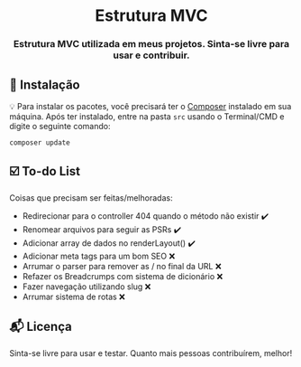 
<h1 align="center">
  Estrutura MVC
</h1>

<h3 align="center">
  Estrutura MVC utilizada em meus projetos. Sinta-se livre para usar e contribuir.
</h3> 

## :rocket: Instalação

:bulb: Para instalar os pacotes, você precisará ter o [Composer](https://getcomposer.org/) instalado em sua máquina. Após ter instalado, entre na pasta `src` usando o Terminal/CMD e digite o seguinte comando:

```
composer update
```

## :ballot_box_with_check: To-do List

Coisas que precisam ser feitas/melhoradas:
  - Redirecionar para o controller 404 quando o método não existir :heavy_check_mark:
  - Renomear arquivos para seguir as PSRs :heavy_check_mark:
  - Adicionar array de dados no renderLayout() :heavy_check_mark:
  - Adicionar meta tags para um bom SEO :x:
  - Arrumar o parser para remover as / no final da URL :x:
  - Refazer os Breadcrumps com sistema de dicionário :x:
  - Fazer navegação utilizando slug :x:
  - Arrumar sistema de rotas :x:


## :mailbox_with_mail: Licença

Sinta-se livre para usar e testar. Quanto mais pessoas contribuírem, melhor!


